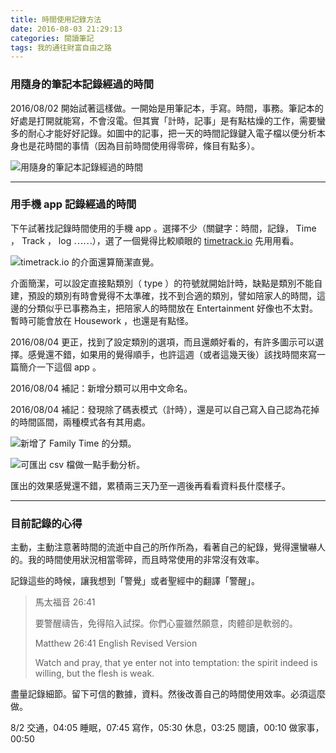 ```yaml
---
title: 時間使用記錄方法
date: 2016-08-03 21:29:13
categories: 閱讀筆記
tags: 我的通往財富自由之路
---
```


### 用隨身的筆記本記錄經過的時間

 2016/08/02 開始試著這樣做。一開始是用筆記本，手寫。時間，事務。筆記本的好處是打開就能寫，不會沒電。但其實「計時，記事」是有點枯燥的工作，需要蠻多的耐心才能好好記錄。如圖中的記事，把一天的時間記錄鍵入電子檔以便分析本身也是花時間的事情（因為目前時間使用得零碎，條目有點多）。

![用隨身的筆記本記錄經過的時間
](https://c7.staticflickr.com/9/8801/28457120190_c321944f77.jpg)


---
### 用手機 app 記錄經過的時間

下午試著找記錄時間使用的手機 app 。選擇不少（關鍵字：時間，記錄， Time ， Track ， log ⋯⋯），選了一個覺得比較順眼的 [timetrack.io](http://timetrack.io/) 先用用看。

![ timetrack.io 的介面還算簡潔直覺。](https://c5.staticflickr.com/9/8133/28457148700_583ceb6c7a.jpg)

介面簡潔，可以設定直接點類別（ type ）的符號就開始計時，缺點是類別不能自建，預設的類別有時會覺得不太準確，找不到合適的類別，譬如陪家人的時間，這邊的分類似乎已事務為主，把陪家人的時間放在 Entertainment 好像也不太對。暫時可能會放在 Housework ，也還是有點怪。

2016/08/04 更正，找到了設定類別的選項，而且還頗好看的，有許多圖示可以選擇。感覺還不錯，如果用的覺得順手，也許這週（或者這幾天後）該找時間來寫一篇簡介一下這個 app 。

2016/08/04 補記：新增分類可以用中文命名。

2016/08/04 補記：發現除了碼表模式（計時），還是可以自己寫入自己認為花掉的時間區間，兩種模式各有其用處。

![新增了 Family Time 的分類。](https://c1.staticflickr.com/9/8762/28714239616_30ce355939.jpg)

![可匯出 csv 檔做一點手動分析。](https://c1.staticflickr.com/9/8065/28127355144_344117f559.jpg)

匯出的效果感覺還不錯，累積兩三天乃至一週後再看看資料長什麼樣子。

---
### 目前記錄的心得

主動，主動注意著時間的流逝中自己的所作所為，看著自己的紀錄，覺得還蠻嚇人的。我的時間使用狀況相當零碎，而且時常使用的非常沒有效率。

記錄這些的時候，讓我想到「警覺」或者聖經中的翻譯「警醒」。

> 馬太福音 26:41
>
> 要警醒禱告，免得陷入試探。你們心靈雖然願意，肉體卻是軟弱的。
>
> Matthew 26:41 English Revised Version
>
> Watch and pray, that ye enter not into temptation: the spirit indeed is willing, but the flesh is weak.

盡量記錄細節。留下可信的數據，資料。然後改善自己的時間使用效率。必須這麼做。

8/2
交通，04:05
睡眠，07:45
寫作，05:30
休息，03:25
閱讀，00:10
做家事，00:50
